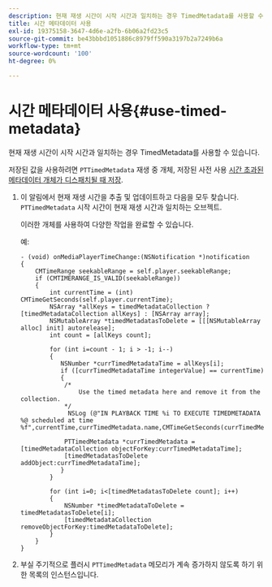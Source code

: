 ```yaml
---
description: 현재 재생 시간이 시작 시간과 일치하는 경우 TimedMetadata를 사용할 수 있습니다.
title: 시간 메타데이터 사용
exl-id: 19375158-3647-4d6e-a2fb-6b06a2fd23c5
source-git-commit: be43bbbd1051886c8979ff590a3197b2a7249b6a
workflow-type: tm+mt
source-wordcount: '100'
ht-degree: 0%

---
```


# 시간 메타데이터 사용{#use-timed-metadata}

현재 재생 시간이 시작 시간과 일치하는 경우 TimedMetadata를 사용할 수 있습니다.

저장된 값을 사용하려면 `PTTimedMetadata` 재생 중 개체, 저장된 사전 사용 [시간 초과된 메타데이터 개체가 디스패치될 때 저장](../../../tvsdk-1.4-for-ios/ad-insertion/c-psdk-ios-1.4-custom-tags-configure/t-psdk-ios-1.4-timed-metadata-store.md).

1. 이 알림에서 현재 재생 시간을 추출 및 업데이트하고 다음을 모두 찾습니다. `PTTimedMetadata` 시작 시간이 현재 재생 시간과 일치하는 오브젝트.

   이러한 개체를 사용하여 다양한 작업을 완료할 수 있습니다.

   예:

   ```
   - (void) onMediaPlayerTimeChange:(NSNotification *)notification 
   { 
       CMTimeRange seekableRange = self.player.seekableRange; 
       if (CMTIMERANGE_IS_VALID(seekableRange)) 
       { 
           int currentTime = (int) CMTimeGetSeconds(self.player.currentTime); 
           NSArray *allKeys = timedMetadataCollection ? [timedMetadataCollection allKeys] : [NSArray array]; 
           NSMutableArray *timedMetadatasToDelete = [[[NSMutableArray alloc] init] autorelease]; 
           int count = [allKeys count]; 
   
           for (int i=count - 1; i > -1; i--) 
           { 
              NSNumber *currTimedMetadataTime = allKeys[i]; 
              if ([currTimedMetadataTime integerValue] == currentTime) 
              { 
               /* 
                   Use the timed metadata here and remove it from the collection. 
               */ 
                NSLog (@"IN PLAYBACK TIME %i TO EXECUTE TIMEDMETADATA %@ scheduled at time %f",currentTime,currTimedMetadata.name,CMTimeGetSeconds(currTimedMetadata.time)); 
   
               PTTimedMetadata *currTimedMetadata = [timedMetadataCollection objectForKey:currTimedMetadataTime]; 
               [timedMetadatasToDelete addObject:currTimedMetadataTime]; 
              } 
           } 
   
           for (int i=0; i<[timedMetadatasToDelete count]; i++) 
           { 
               NSNumber *timedMetadataToDelete = timedMetadatasToDelete[i]; 
               [timedMetadataCollection removeObjectForKey:timedMetadataToDelete]; 
           } 
       } 
   }
   ```

1. 부실 주기적으로 플러시 `PTTimedMetadata` 메모리가 계속 증가하지 않도록 하기 위한 목록의 인스턴스입니다.
